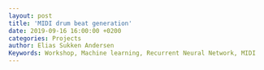 ```yaml
---
layout: post
title: 'MIDI drum beat generation'
date: 2019-09-16 16:00:00 +0200
categories: Projects
author: Elias Sukken Andersen
Keywords: Workshop, Machine learning, Recurrent Neural Network, MIDI
---
```


